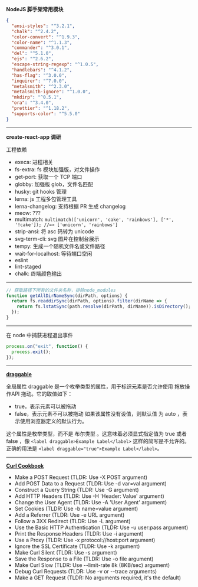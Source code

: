 **NodeJS 脚手架常用模块**

```json
{
  "ansi-styles": "^3.2.1",
  "chalk": "^2.4.2",
  "color-convert": "^1.9.3",
  "color-name": "^1.1.3",
  "commander": "^3.0.1",
  "del": "^5.1.0",
  "ejs": "^2.6.2",
  "escape-string-regexp": "^1.0.5",
  "handlebars": "^4.1.2",
  "has-flag": "^3.0.0",
  "inquirer": "^7.0.0",
  "metalsmith": "^2.3.0",
  "metalsmith-ignore": "^1.0.0",
  "mkdirp": "^0.5.1",
  "ora": "^3.4.0",
  "prettier": "^1.18.2",
  "supports-color": "^5.5.0"
}
```

---

**create-react-app 调研**

工程依赖

- execa: 进程相关
- fs-extra: fs 模块加强版，对文件操作
- get-port: 获取一个 TCP 端口
- globby: 加强版 glob，文件名匹配
- husky: git hooks 管理
- lerna: js 工程多包管理工具
- lerna-changelog: 支持根据 PR 生成 changelog
- meow: ???
- multimatch: `multimatch(['unicorn', 'cake', 'rainbows'], ['*', '!cake']); //=> ['unicorn', 'rainbows']`
- strip-ansi: 将 asc 码转为 unicode
- svg-term-cli: svg 图片在控制台展示
- tempy: 生成一个随机文件名或文件路径
- wait-for-localhost: 等待端口空闲
- eslint
- lint-staged
- chalk: 终端颜色输出

---

```javascript
// 获取路径下所有的文件夹名称，排除node_modules
function getAllDirNameSync(dirPath, options) {
  return fs.readdirSync(dirPath, options).filter(dirName => {
    return fs.lstatSync(path.resolve(dirPath, dirName)).isDirectory();
  });
}
```

---

在 node 中捕获进程退出事件

```javascript
process.on("exit", function() {
  process.exit();
});
```

---

**[draggable](https://developer.mozilla.org/zh-CN/docs/Web/HTML/Global_attributes/draggable)**

全局属性 draggable 是一个枚举类型的属性，用于标识元素是否允许使用 拖放操作API 拖动。它的取值如下：

- true，表示元素可以被拖动
- false，表示元素不可以被拖动
如果该属性没有设值，则默认值 为 auto ，表示使用浏览器定义的默认行为。

这个属性是枚举类型，而不是 布尔类型 。这意味着必须显式指定值为 true 或者 false ，像 `<label draggable>Example Label</label>` 这样的简写是不允许的。正确的用法是 `<label draggable="true">Example Label</label>`。

---

**[Curl Cookbook](https://catonmat.net/cookbooks/curl?utm_source=hackernewsletter&utm_medium=email&utm_term=fav)**

- Make a POST Request (TLDR: Use -X POST argument)
- Add POST Data to a Request (TLDR: Use -d var=val argument)
- Construct a Query String (TLDR: Use -G argument)
- Add HTTP Headers (TLDR: Use -H 'Header: Value' argument)
- Change the User Agent (TLDR: Use -A 'User Agent' argument)
- Set Cookies (TLDR: Use -b name=value argument)
- Add a Referrer (TLDR: Use -e URL argument)
- Follow a 3XX Redirect (TLDR: Use -L argument)
- Use the Basic HTTP Authentication (TLDR: Use -u user:pass argument)
- Print the Response Headers (TLDR: Use -i argument)
- Use a Proxy (TLDR: Use -x protocol://host:port argument)
- Ignore the SSL Certificate (TLDR: Use -k argument)
- Make Curl Silent (TLDR: Use -s argument)
- Save the Response to a File (TLDR: Use -o file argument)
- Make Curl Slow (TLDR: Use --limit-rate 8k (8KB/sec) argument)
- Debug Curl Requests (TLDR: Use -v or --trace arguments)
- Make a GET Request (TLDR: No arguments required, it's the default)
